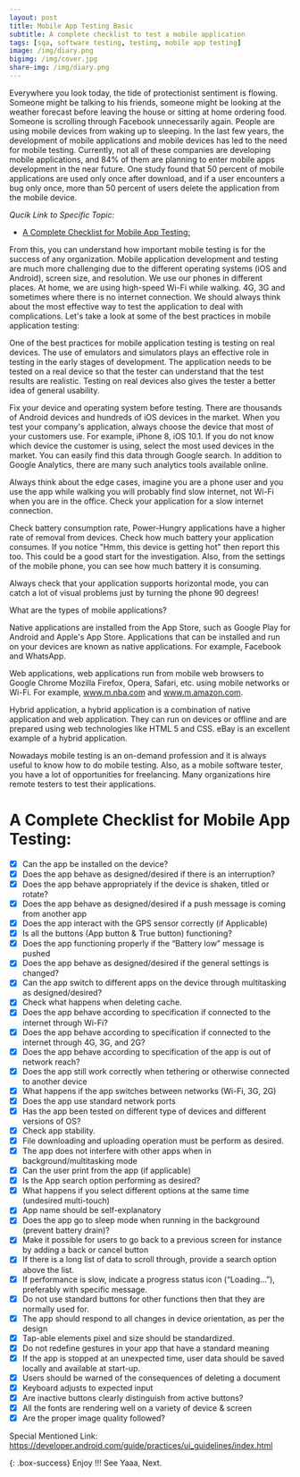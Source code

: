 ```yaml
---
layout: post
title: Mobile App Testing Basic
subtitle: A complete checklist to test a mobile application
tags: [sqa, software testing, testing, mobile app testing]
image: /img/diary.png
bigimg: /img/cover.jpg
share-img: /img/diary.png
---
```


Everywhere you look today, the tide of protectionist sentiment is flowing. Someone might be talking to his friends, someone might be looking at the weather forecast before leaving the house or sitting at home ordering food. Someone is scrolling through Facebook unnecessarily again. People are using mobile devices from waking up to sleeping. In the last few years, the development of mobile applications and mobile devices has led to the need for mobile testing. Currently, not all of these companies are developing mobile applications, and 84% of them are planning to enter mobile apps development in the near future.
One study found that 50 percent of mobile applications are used only once after download, and if a user encounters a bug only once, more than 50 percent of users delete the application from the mobile device.

_Qucik Link to Specific Topic:_
- [A Complete Checklist for Mobile App Testing:](#a-complete-checklist-for-mobile-app-testing)


From this, you can understand how important mobile testing is for the success of any organization. Mobile application development and testing are much more challenging due to the different operating systems (iOS and Android), screen size, and resolution.
We use our phones in different places. At home, we are using high-speed Wi-Fi while walking. 4G, 3G and sometimes where there is no internet connection. We should always think about the most effective way to test the application to deal with complications. Let's take a look at some of the best practices in mobile application testing:

One of the best practices for mobile application testing is testing on real devices. The use of emulators and simulators plays an effective role in testing in the early stages of development. The application needs to be tested on a real device so that the tester can understand that the test results are realistic. Testing on real devices also gives the tester a better idea of ​​general usability.

Fix your device and operating system before testing. There are thousands of Android devices and hundreds of iOS devices in the market. When you test your company's application, always choose the device that most of your customers use. For example, iPhone 8, iOS 10.1.
If you do not know which device the customer is using, select the most used devices in the market. You can easily find this data through Google search. In addition to Google Analytics, there are many such analytics tools available online.

Always think about the edge cases, imagine you are a phone user and you use the app while walking you will probably find slow internet, not Wi-Fi when you are in the office. Check your application for a slow internet connection.

Check battery consumption rate, Power-Hungry applications have a higher rate of removal from devices. Check how much battery your application consumes. If you notice "Hmm, this device is getting hot" then report this too. This could be a good start for the investigation. Also, from the settings of the mobile phone, you can see how much battery it is consuming.

Always check that your application supports horizontal mode, you can catch a lot of visual problems just by turning the phone 90 degrees!

What are the types of mobile applications?

Native applications are installed from the App Store, such as Google Play for Android and Apple's App Store. Applications that can be installed and run on your devices are known as native applications. For example, Facebook and WhatsApp.

Web applications, web applications run from mobile web browsers to Google Chrome Mozilla Firefox, Opera, Safari, etc. using mobile networks or Wi-Fi. For example, www.m.nba.com and www.m.amazon.com.

Hybrid application, a hybrid application is a combination of native application and web application. They can run on devices or offline and are prepared using web technologies like HTML 5 and CSS. eBay is an excellent example of a hybrid application.

Nowadays mobile testing is an on-demand profession and it is always useful to know how to do mobile testing. Also, as a mobile software tester, you have a lot of opportunities for freelancing. Many organizations hire remote testers to test their applications.

# A Complete Checklist for Mobile App Testing:

- [x] Can the app be installed on the device?
- [x] Does the app behave as designed/desired if there is an interruption?
- [x] Does the app behave appropriately if the device is shaken, titled or rotate?
- [x] Does the app behave as designed/desired if a push message is coming from another app
- [x] Does the app interact with the GPS sensor correctly (if Applicable)
- [x] Is all the buttons (App button & True button) functioning?
- [x] Does the app functioning properly if the “Battery low” message is pushed
- [x] Does the app behave as designed/desired if the general settings is changed?
- [x] Can the app switch to different apps on the device through multitasking as designed/desired?
- [x] Check what happens when deleting cache.
- [x] Does the app behave according to specification if connected to the internet through Wi-Fi?
- [x] Does the app behave according to specification if connected to the internet through 4G, 3G, and 2G?
- [x] Does the app behave according to specification of the app is out of network reach?
- [x] Does the app still work correctly when tethering or otherwise connected to another device
- [x] What happens if the app switches between networks (Wi-Fi, 3G, 2G)
- [x] Does the app use standard network ports
- [x] Has the app been tested on different type of devices and different versions of OS?
- [x] Check app stability.
- [x] File downloading and uploading operation must be perform as desired.
- [x] The app does not interfere with other apps when in background/multitasking mode
- [x] Can the user print from the app (if applicable)
- [x] Is the App search option performing as desired?
- [x] What happens if you select different options at the same time (undesired multi-touch)
- [x] App name should be self-explanatory
- [x] Does the app go to sleep mode when running in the background (prevent battery drain)?
- [x] Make it possible for users to go back to a previous screen for instance by adding a back or cancel button
- [x] If there is a long list of data to scroll through, provide a search option above the list.
- [x] If performance is slow, indicate a progress status icon (“Loading…”), preferably with specific message.
- [x] Do not use standard buttons for other functions then that they are normally used for.
- [x] The app should respond to all changes in device orientation, as per the design
- [x] Tap-able elements pixel and size should be standardized.
- [x] Do not redefine gestures in your app that have a standard meaning
- [x] If the app is stopped at an unexpected time, user data should be saved locally and available at start-up.
- [x] Users should be warned of the consequences of deleting a document
- [x] Keyboard adjusts to expected input
- [x] Are inactive buttons clearly distinguish from active buttons?
- [x] All the fonts are rendering well on a variety of device & screen
- [x] Are the proper image quality followed?

Special Mentioned Link: https://developer.android.com/guide/practices/ui_guidelines/index.html

{: .box-success}
Enjoy !!!
See Yaaa, Next.
